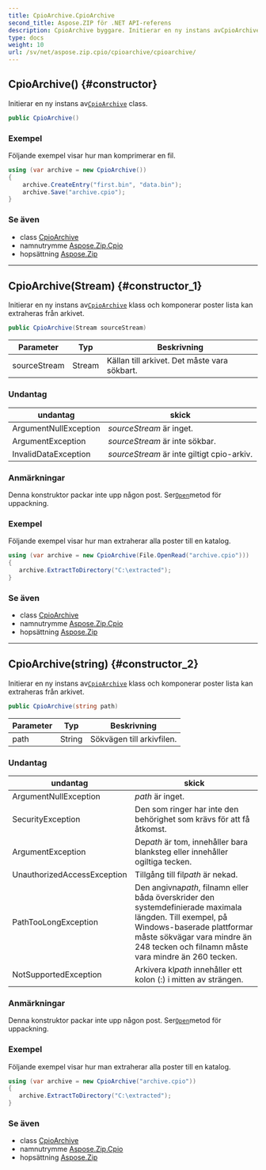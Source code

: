 ```yaml
---
title: CpioArchive.CpioArchive
second_title: Aspose.ZIP för .NET API-referens
description: CpioArchive byggare. Initierar en ny instans avCpioArchive class.
type: docs
weight: 10
url: /sv/net/aspose.zip.cpio/cpioarchive/cpioarchive/
---
```

## CpioArchive() {#constructor}

Initierar en ny instans av[`CpioArchive`](../) class.

```csharp
public CpioArchive()
```

### Exempel

Följande exempel visar hur man komprimerar en fil.

```csharp
using (var archive = new CpioArchive())
{
    archive.CreateEntry("first.bin", "data.bin");
    archive.Save("archive.cpio");
}
```

### Se även

* class [CpioArchive](../)
* namnutrymme [Aspose.Zip.Cpio](../../cpioarchive/)
* hopsättning [Aspose.Zip](../../../)

---

## CpioArchive(Stream) {#constructor_1}

Initierar en ny instans av[`CpioArchive`](../) klass och komponerar poster lista kan extraheras från arkivet.

```csharp
public CpioArchive(Stream sourceStream)
```

| Parameter | Typ | Beskrivning |
| --- | --- | --- |
| sourceStream | Stream | Källan till arkivet. Det måste vara sökbart. |

### Undantag

| undantag | skick |
| --- | --- |
| ArgumentNullException | *sourceStream* är inget. |
| ArgumentException | *sourceStream* är inte sökbar. |
| InvalidDataException | *sourceStream* är inte giltigt cpio-arkiv. |

### Anmärkningar

Denna konstruktor packar inte upp någon post. Ser[`Open`](../../cpioentry/open/)metod för uppackning.

### Exempel

Följande exempel visar hur man extraherar alla poster till en katalog.

```csharp
using (var archive = new CpioArchive(File.OpenRead("archive.cpio")))
{ 
   archive.ExtractToDirectory("C:\extracted");
}
```

### Se även

* class [CpioArchive](../)
* namnutrymme [Aspose.Zip.Cpio](../../cpioarchive/)
* hopsättning [Aspose.Zip](../../../)

---

## CpioArchive(string) {#constructor_2}

Initierar en ny instans av[`CpioArchive`](../) klass och komponerar poster lista kan extraheras från arkivet.

```csharp
public CpioArchive(string path)
```

| Parameter | Typ | Beskrivning |
| --- | --- | --- |
| path | String | Sökvägen till arkivfilen. |

### Undantag

| undantag | skick |
| --- | --- |
| ArgumentNullException | *path* är inget. |
| SecurityException | Den som ringer har inte den behörighet som krävs för att få åtkomst. |
| ArgumentException | De*path* är tom, innehåller bara blanksteg eller innehåller ogiltiga tecken. |
| UnauthorizedAccessException | Tillgång till fil*path* är nekad. |
| PathTooLongException | Den angivna*path*, filnamn eller båda överskrider den systemdefinierade maximala längden. Till exempel, på Windows-baserade plattformar måste sökvägar vara mindre än 248 tecken och filnamn måste vara mindre än 260 tecken. |
| NotSupportedException | Arkivera kl*path* innehåller ett kolon (:) i mitten av strängen. |

### Anmärkningar

Denna konstruktor packar inte upp någon post. Ser[`Open`](../../cpioentry/open/)metod för uppackning.

### Exempel

Följande exempel visar hur man extraherar alla poster till en katalog.

```csharp
using (var archive = new CpioArchive("archive.cpio")) 
{ 
   archive.ExtractToDirectory("C:\extracted");
}
```

### Se även

* class [CpioArchive](../)
* namnutrymme [Aspose.Zip.Cpio](../../cpioarchive/)
* hopsättning [Aspose.Zip](../../../)


